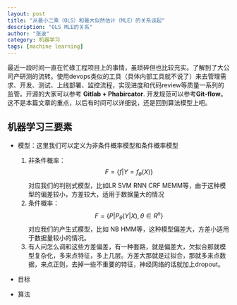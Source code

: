 ```yaml
---
layout: post
title: "从最小二乘（OLS）和最大似然估计（MLE）的关系谈起"
description: "OLS MLE的关系"
author: "张波"
category: 机器学习
tags: [machine learning]
---
```


最近一段时间一直在忙碌工程项目上的事情，虽琐碎但也比较充实。了解到了大公司产研测的流转。使用devops类似的工具（具体内部工具就不说了）来去管理需求、开发、测试、上线部署、监控流程，实现进度和代码review等质量一系列的监管。开源的大家可以参考 **Gitlab + Phabircator**. 开发规范可以参考**Git-flow**。这不是本篇文章的重点，以后有时间可以详细说，还是回到算法模型上吧。

## 机器学习三要素
* 模型：这里我们可以定义为非条件概率模型和条件概率模型

  1. 非条件概率： $$ F = \lbrace f|Y=f_\theta(X) \} $$ 对应我们的判别式模型，比如LR SVM RNN CRF MEMM等，由于这种模型的偏差较小，方差较大，适用于数据量大的情况
  2. 条件概率：$$ F = \{ P| P_\theta(Y|X),\theta \in R^n\} $$ 对应我们的产生式模型，比如 NB HMM等，这种模型偏差大，方差小适用于数据量较小的情况。
  3. 有人问怎么调和这些方差偏差，有一种套路，就是偏差大，欠拟合那就模型复杂化，多来点特征，多上几层。方差大那就是过拟合，那就多来点数据，来点正则，去掉一些不重要的特征，神经网络的话就加上dropout。

* 目标

* 算法


